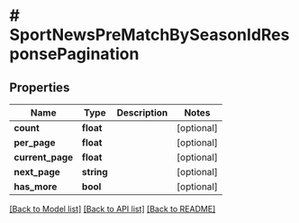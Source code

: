 # # SportNewsPreMatchBySeasonIdResponsePagination

## Properties

Name | Type | Description | Notes
------------ | ------------- | ------------- | -------------
**count** | **float** |  | [optional]
**per_page** | **float** |  | [optional]
**current_page** | **float** |  | [optional]
**next_page** | **string** |  | [optional]
**has_more** | **bool** |  | [optional]

[[Back to Model list]](../../README.md#models) [[Back to API list]](../../README.md#endpoints) [[Back to README]](../../README.md)

